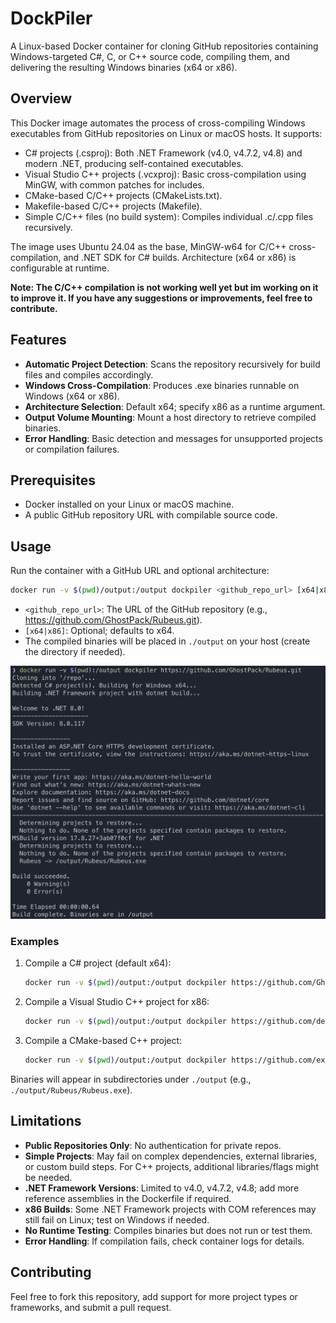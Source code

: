 # DockPiler

A Linux-based Docker container for cloning GitHub repositories containing Windows-targeted C#, C, or C++ source code, compiling them, and delivering the resulting Windows binaries (x64 or x86).

## Overview

This Docker image automates the process of cross-compiling Windows executables from GitHub repositories on Linux or macOS hosts. It supports:

- C# projects (.csproj): Both .NET Framework (v4.0, v4.7.2, v4.8) and modern .NET, producing self-contained executables.
- Visual Studio C++ projects (.vcxproj): Basic cross-compilation using MinGW, with common patches for includes.
- CMake-based C/C++ projects (CMakeLists.txt).
- Makefile-based C/C++ projects (Makefile).
- Simple C/C++ files (no build system): Compiles individual .c/.cpp files recursively.

The image uses Ubuntu 24.04 as the base, MinGW-w64 for C/C++ cross-compilation, and .NET SDK for C# builds. Architecture (x64 or x86) is configurable at runtime.

**Note: The C/C++ compilation is not working well yet but im working on it to improve it. If you have any suggestions or improvements, feel free to contribute.**

## Features

- **Automatic Project Detection**: Scans the repository recursively for build files and compiles accordingly.
- **Windows Cross-Compilation**: Produces .exe binaries runnable on Windows (x64 or x86).
- **Architecture Selection**: Default x64; specify x86 as a runtime argument.
- **Output Volume Mounting**: Mount a host directory to retrieve compiled binaries.
- **Error Handling**: Basic detection and messages for unsupported projects or compilation failures.

## Prerequisites

- Docker installed on your Linux or macOS machine.
- A public GitHub repository URL with compilable source code.

## Usage

Run the container with a GitHub URL and optional architecture:

```bash
docker run -v $(pwd)/output:/output dockpiler <github_repo_url> [x64|x86]
```

- `<github_repo_url>`: The URL of the GitHub repository (e.g., https://github.com/GhostPack/Rubeus.git).
- `[x64|x86]`: Optional; defaults to x64.
- The compiled binaries will be placed in `./output` on your host (create the directory if needed).

![](./example.png)

### Examples

1. Compile a C# project (default x64):

   ```bash
   docker run -v $(pwd)/output:/output dockpiler https://github.com/GhostPack/Rubeus.git
   ```

2. Compile a Visual Studio C++ project for x86:

   ```bash
   docker run -v $(pwd)/output:/output dockpiler https://github.com/decoder-it/LocalPotato.git x86
   ```

3. Compile a CMake-based C++ project:

   ```bash
   docker run -v $(pwd)/output:/output dockpiler https://github.com/example/cmake-project.git
   ```

Binaries will appear in subdirectories under `./output` (e.g., `./output/Rubeus/Rubeus.exe`).

## Limitations

- **Public Repositories Only**: No authentication for private repos.
- **Simple Projects**: May fail on complex dependencies, external libraries, or custom build steps. For C++ projects, additional libraries/flags might be needed.
- **.NET Framework Versions**: Limited to v4.0, v4.7.2, v4.8; add more reference assemblies in the Dockerfile if required.
- **x86 Builds**: Some .NET Framework projects with COM references may still fail on Linux; test on Windows if needed.
- **No Runtime Testing**: Compiles binaries but does not run or test them.
- **Error Handling**: If compilation fails, check container logs for details.

## Contributing

Feel free to fork this repository, add support for more project types or frameworks, and submit a pull request.